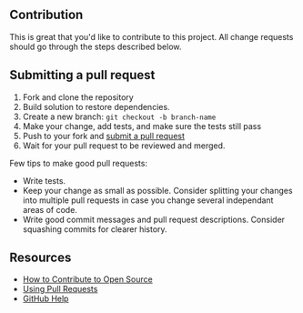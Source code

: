 ## Contribution

This is great that you'd like to contribute to this project. All change requests should go through the steps described below.

## Submitting a pull request

1. Fork and clone the repository
1. Build solution to restore dependencies.
1. Create a new branch: `git checkout -b branch-name`
1. Make your change, add tests, and make sure the tests still pass
1. Push to your fork and [submit a pull request](https://github.com/LEGO/AsyncAPI.NET/pull/new)
1. Wait for your pull request to be reviewed and merged.

Few tips to make good pull requests:

- Write tests.
- Keep your change as small as possible. Consider splitting your changes into multiple pull requests in case you change several independant areas of code.
- Write good commit messages and pull request descriptions. Consider squashing commits for clearer history.

## Resources

- [How to Contribute to Open Source](https://opensource.guide/how-to-contribute/)
- [Using Pull Requests](https://help.github.com/articles/about-pull-requests/)
- [GitHub Help](https://help.github.com)